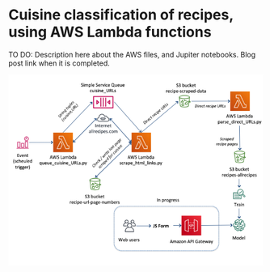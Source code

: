 # Cuisine classification of recipes, using AWS Lambda functions

TO DO:
Description here about the AWS files, and Jupiter notebooks.  Blog post link when it is completed.

![AWS Architecture Diagram](aws_arch.png)



